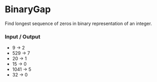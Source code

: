 # BinaryGap
Find longest sequence of zeros in binary representation of an integer.

### Input / Output
- 9 -> 2
- 529 -> 7
- 20 -> 1
- 15 -> 0
- 1041 -> 5
- 32 -> 0
